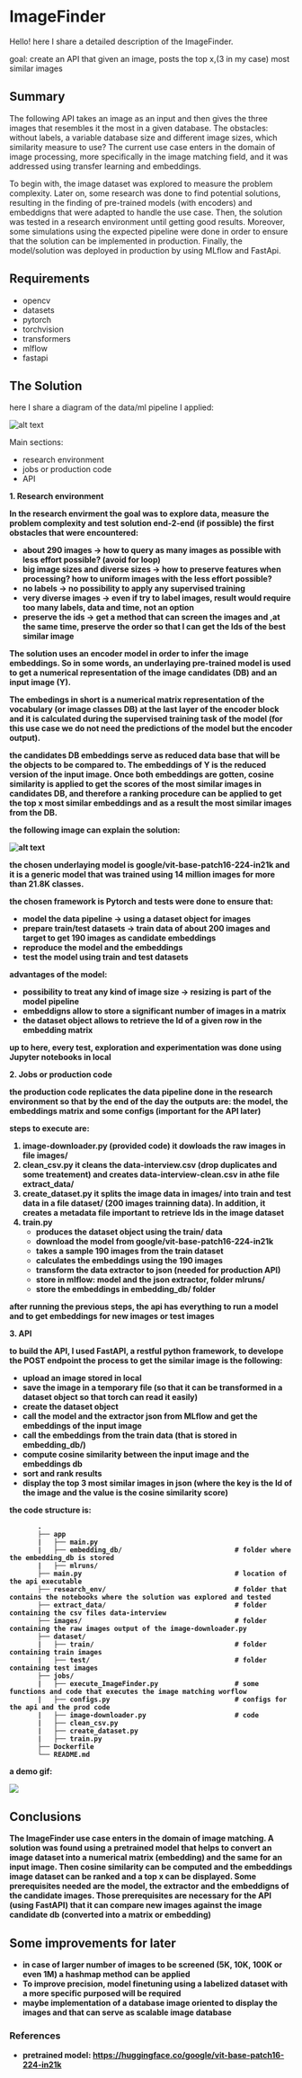 # ImageFinder

Hello!
here I share a detailed description of the ImageFinder.

goal: create an API that given an image, posts the top x,(3 in my case) most similar images

## Summary

The following API takes an image as an input and then gives the three images that resembles it the most in a given database. The obstacles: without labels, a variable database size and different image sizes, which similarity measure to use? The current use case enters in the domain of image processing, more specifically in the image matching field, and it was addressed using transfer learning and embeddings.

To begin with, the image dataset was explored to measure the problem complexity. Later on, some research was done to find potential solutions, resulting in the finding of pre-trained models (with encoders) and embeddigns that were adapted to handle the use case. Then, the solution was tested in a research environment until getting good results. Moreover, some simulations using the expected pipeline were done in order to ensure that the solution can be implemented in production. Finally, the model/solution was deployed in production by using MLflow and FastApi.

## Requirements
* opencv
* datasets
* pytorch
* torchvision
* transformers
* mlflow
* fastapi

## The Solution

here I share a diagram of the data/ml pipeline I applied:

![alt text](https://github.com/miguelmayhem92/ImageFinder/blob/main/diagrams/ImageFinder.jpg)

Main sections:
* research environment
* jobs or production code
* API

<b> 1. Research environment

In the research envirment the goal was to explore data, measure the problem complexity and test solution end-2-end (if possible)
the first obstacles that were encountered:
  * about 290 images -> how to query as many images as possible with less effort possible? (avoid for loop)
  * big image sizes and diverse sizes -> how to preserve features when processing? how to uniform images with the less effort possible?
  * no labels -> no possibility to apply any supervised training
  * very diverse images -> even if try to label images, result would require too many labels, data and time, not an option
  * preserve the ids -> get a method that can screen the images and ,at the same time, preserve the order so that I can get the Ids of the best similar image

The solution uses an encoder model in order to infer the image embeddings. So in some words, an underlaying pre-trained model is used to get a numerical representation of the image candidates (DB) and an input image (Y). 

The embedings in short is a numerical matrix representation of the vocabulary (or image classes DB) at the last layer of the encoder block and it is calculated during the supervised training task of the model (for this use case we do not need the predictions of the model but the encoder output).

the candidates DB embeddings serve as reduced data base that will be the objects to be compared to. The embeddings of Y is the reduced version of the input image. Once both embeddings are gotten, cosine similarity is applied to get the scores of the most similar images in candidates DB, and therefore a ranking procedure can be applied to get the top x most similar embeddings and as a result the most similar images from the DB.

the following image can explain the solution:

![alt text](https://github.com/miguelmayhem92/ImageFinder/blob/main/diagrams/embedding.jpg)

the chosen underlaying model is google/vit-base-patch16-224-in21k and it is a generic model that was trained using 14 million images for more than 21.8K classes.

the chosen framework is Pytorch and tests were done to ensure that:
  * model the data pipeline -> using a dataset object for images
  * prepare train/test datasets -> train data of about 200 images and target to get 190 images as candidate embeddings
  * reproduce the model and the embeddings
  * test the model using train and test datasets
 
advantages of the model:
  * possibility to treat any kind of image size -> resizing  is part of the model pipeline
  * embeddigns allow to store a significant number of images in a matrix 
  * the dataset object allows to retrieve the Id of a given row in the embedding matrix
 
 up to here, every test, exploration and experimentation was done using Jupyter notebooks in local

<b> 2. Jobs or production code

the production code replicates the data pipeline done in the research environment so that by the end of the day the outputs are: the model, the embeddings matrix and some configs (important for the API later)

steps to execute are:

 1. image-downloader.py (provided code) it dowloads the raw images in file images/
 2. clean_csv.py it cleans the data-interview.csv (drop duplicates and some treatement) and creates data-interview-clean.csv in athe file extract_data/
 3. create_dataset.py it splits the image data in images/ into train and test data in a file dataset/ (200 images trainning data). In addition, it creates a metadata file important to retrieve Ids in the image dataset
 4. train.py
     * produces the dataset object using the train/ data
     * download the model from google/vit-base-patch16-224-in21k
     * takes a sample 190 images from the train dataset
     * calculates the embeddings using the 190 images
     * transform the data extractor to json (needed for production API)
     * store in mlflow: model and the json extractor, folder mlruns/
     * store the embeddings in embedding_db/ folder

after running the previous steps, the api has everything to run a model and to get embeddings for new images or test images

<b> 3. API

to build the API, I used FastAPI, a restful python framework, to develope the POST endpoint
the process to get the similar image is the following:

  * upload an image stored in local
  * save the image in a temporary file (so that it can be transformed in a dataset object so that torch can read it easily)
  * create the dataset object
  * call the model and the extractor json from MLflow and get the embeddings of the input image
  * call the embeddings from the train data (that is stored in embedding_db/)
  * compute cosine similarity between the input image and the embeddings db
  * sort and rank results
  * display the top 3 most similar images in json (where the key is the Id of the image and the value is the cosine similarity score)
  
the code structure is:

           .
           ├── app
           |   ├── main.py 
           |   ├── embedding_db/                            # folder where the embedding_db is stored
           |   ├── mlruns/ 
           ├── main.py                                      # location of the api executable
           ├── research_env/                                # folder that contains the notebooks where the solution was explored and tested
           ├── extract_data/                                # folder containing the csv files data-interview
           ├── images/                                      # folder containing the raw images output of the image-downloader.py
           ├── dataset/
           |   ├── train/                                   # folder containing train images
           |   ├── test/                                    # folder containing test images                            
           ├── jobs/
           |   ├── execute_ImageFinder.py                   # some functions and code that executes the image matching worflow
           |   ├── configs.py                               # configs for the api and the prod code
           |   ├── image-downloader.py                      # code 
           |   ├── clean_csv.py 
           |   ├── create_dataset.py  
           |   ├── train.py 
           ├── Dockerfile
           └── README.md

           

a demo gif:

![](https://github.com/miguelmayhem92/ImageFinder/blob/main/diagrams/demo.gif)

## Conclusions

The ImageFinder use case enters in the domain of image matching. A solution was found using a pretrained model that helps to convert an image dataset into a numerical matrix (embedding) and the same for an input image. Then cosine similarity can be computed and the embeddings image dataset can be ranked and a top x can be displayed. 
Some prerequisites needed are the model, the extractor and the embeddigns of the candidate images. Those prerequisites are necessary for the API (using FastAPI) that it can compare new images against the image candidate db (converted into a matrix or embedding)

## Some improvements for later

* in case of larger number of images to be screened (5K, 10K, 100K or even 1M) a hashmap method can be applied
* To improve precision, model finetuning using a labelized dataset with a more specific purposed will be required
* maybe implementation of a database image oriented to display the images and that can serve as scalable image database

### References

* pretrained model: https://huggingface.co/google/vit-base-patch16-224-in21k

